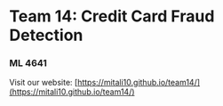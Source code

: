 # Team 14: Credit Card Fraud Detection
### ML 4641

Visit our website: [https://mitali10.github.io/team14/](https://mitali10.github.io/team14/)

